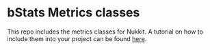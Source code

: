 # bStats Metrics classes
This repo includes the metrics classes for Nukkit.
A tutorial on how to include them into your project can be found [here](https://bstats.org/getting-started/metrics-class).

